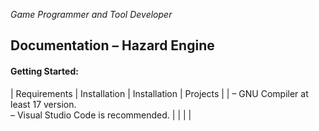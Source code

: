 *Game Programmer and Tool Developer*

## Documentation – Hazard Engine

#### Getting Started:

| Requirements | Installation | Installation | Projects |
| – GNU Compiler at least 17 version.<br> – Visual Studio Code is recommended. | | | |

